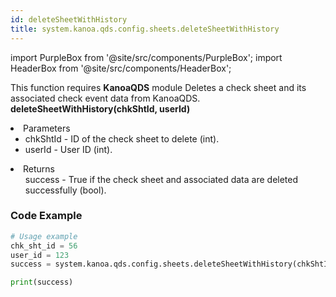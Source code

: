 ```yaml
---
id: deleteSheetWithHistory
title: system.kanoa.qds.config.sheets.deleteSheetWithHistory
---
```


import PurpleBox from '@site/src/components/PurpleBox';
import HeaderBox from '@site/src/components/HeaderBox';

<PurpleBox>This function requires <b>KanoaQDS</b> module</PurpleBox>
<HeaderBox header="Description">Deletes a check sheet and its associated check event data from KanoaQDS.</HeaderBox>
<HeaderBox header="Syntax">
    <b>deleteSheetWithHistory(chkShtId, userId)</b>
    <li> Parameters <br />
        <ul>
            <li>chkShtId - ID of the check sheet to delete (int).</li>
            <li>userId - User ID (int).</li>
        </ul>
    </li>
    <li> Returns <br />
        <ul>success - True if the check sheet and associated data are deleted successfully (bool).</ul>
    </li>
</HeaderBox>

### Code Example
```python
# Usage example
chk_sht_id = 56
user_id = 123
success = system.kanoa.qds.config.sheets.deleteSheetWithHistory(chkShtId=chk_sht_id, userId=user_id)

print(success)

